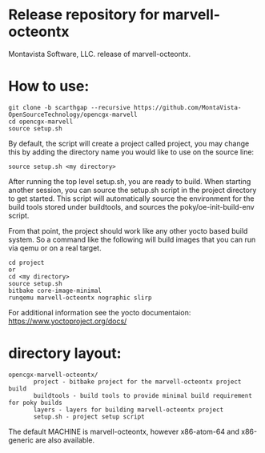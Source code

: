 # Release repository for marvell-octeontx

Montavista Software, LLC. release of marvell-octeontx. 

How to use:
==========

```
git clone -b scarthgap --recursive https://github.com/MontaVista-OpenSourceTechnology/opencgx-marvell
cd opencgx-marvell
source setup.sh
```

By default, the script will create a project called project, you may change this
by adding the directory name you would like to use on the source line:

```
source setup.sh <my directory>
```

After running the top level setup.sh, you are ready to build. When starting
another session, you can source the setup.sh script in the project directory
to get started. This script will automatically source the environment for
the build tools stored under buildtools, and sources the 
poky/oe-init-build-env script.

From that point, the project should work like any other yocto based build system. So
a command like the following will build images that you can run via qemu or on a real target.

```
cd project
or
cd <my directory>
source setup.sh
bitbake core-image-minimal
runqemu marvell-octeontx nographic slirp
```

For additional information see the yocto documentaion: https://www.yoctoproject.org/docs/

directory layout:
================
```
opencgx-marvell-octeontx/
       project - bitbake project for the marvell-octeontx project build
       buildtools - build tools to provide minimal build requirement for poky builds
       layers - layers for building marvell-octeontx project
       setup.sh - project setup script  
```

The default MACHINE is marvell-octeontx, however x86-atom-64 and x86-generic are also available. 
